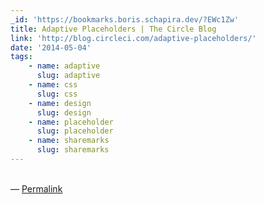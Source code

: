 ```yaml
---
_id: 'https://bookmarks.boris.schapira.dev/?EWc1Zw'
title: Adaptive Placeholders | The Circle Blog
link: 'http://blog.circleci.com/adaptive-placeholders/'
date: '2014-05-04'
tags:
    - name: adaptive
      slug: adaptive
    - name: css
      slug: css
    - name: design
      slug: design
    - name: placeholder
      slug: placeholder
    - name: sharemarks
      slug: sharemarks
---
```


<br>&#8212;
<a href="https://bookmarks.boris.schapira.dev/?EWc1Zw" title="Permalink">Permalink</a>
